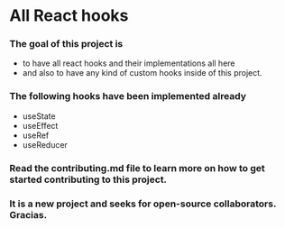 # All React hooks

### The goal of this project is
- to have all react hooks and their implementations all here 
- and also to have any kind of custom hooks inside of this project.

### The following hooks have been implemented already
- useState
- useEffect
- useRef
- useReducer

### Read the contributing.md file to learn more on how to get started contributing to this project.

### It is a new project and seeks for open-source collaborators. Gracias.